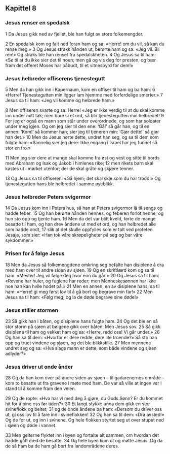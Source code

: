 ## Kapittel 8


### Jesus renser en spedalsk

1 Da Jesus gikk ned av fjellet, ble han fulgt av store folkemengder.

2 En spedalsk kom og falt ned foran ham og sa: «Herre! om du vil, så kan du rense meg.»
3 Og Jesus strakk hånden ut, berørte ham og sa: «Jeg vil. Bli ren!» Og straks ble han renset fra spedalskheten.
4 Og Jesus sa til ham: «Se til at du ikke sier det til noen;  men gå og vis deg for presten, og bær fram det offeret Moses har påbudt, til et vitnesbyrd for dem!»

### Jesus helbreder offiserens tjenestegutt

5 Men da han gikk inn i Kapernaum, kom en offiser til ham og ba ham:
6 «Herre! Tjenestegutten min ligger lam hjemme med forferdelige smerter.»
7 Jesus sa til ham: «Jeg vil komme og helbrede ham.»

8 Men offiseren svarte og sa: Herre! «Jeg er ikke verdig til at du skal komme inn under mitt tak; men bare si et ord, så blir tjenestegutten min helbredet!
9 For jeg er også en mann som står under overordnede, og som har soldater under meg igjen. Og om jeg sier til den ene: ‘Gå!’ så går han, og til en annen: ‘Kom!’ så kommer han; sier jeg til tjeneren min: ‘Gjør dette!’ så gjør han det.»
10 Men da Jesus hørte dette, undret han seg, og sa til dem som fulgte ham: «Sannelig sier jeg dere: Ikke engang i Israel har jeg funnet så stor en tro.»

11 Men jeg sier dere at mange skal komme fra øst og vest og sitte til bords med Abraham og Isak og Jakob i himlenes rike;
12 men rikets barn skal kastes ut i mørket utenfor; der de skal gråte og skjære tenner.

13 Og Jesus sa til offiseren: «Gå hjem; det skal skje som du har trodd!» Og tjenestegutten hans ble helbredet i samme øyeblikk.

### Jesus helbreder Peters svigermor

14 Da Jesus kom inn i Peters hus, så han at Peters svigermor lå til sengs og hadde feber.
15 Og han berørte hånden hennes, og feberen forlot henne; og hun sto opp og tjente ham.
16 Men da det var blitt kveld, førte de mange besatte til ham, og han drev åndene ut med et ord, og han helbredet alle som hadde ondt,
17 slik at det skulle oppfylles som er talt ved profeten Jesaja, som sier: «Han tok våre skrøpeligheter på seg og bar våre sykdommer.»

### Prisen for å følge Jesus

18 Men da Jesus så folkemengdene omkring seg befalte han disiplene å dra med ham over til andre siden av sjøen.
19 Og en skriftlærd kom og sa til ham: «Mester! Jeg vil følge deg hvor enn du går.»
20 Og Jesus sa til ham: «Revene har huler, og fuglene har reder; men Menneskesønnen har ikke noe han kan hvile hodet på.»
21 Men en annen, en av disiplene hans, sa til ham: «Herre! gi meg først lov til å gå bort og begrave min far!»
22 Men Jesus sa til ham: «Følg meg, og la de døde begrave sine døde!»

### Jesus stiller stormen

23 Så gikk han i båten, og disiplene hans fulgte ham.
24 Og det ble en så stor storm på sjøen at bølgene gikk over båten. Men Jesus sov.
25 Så gikk disiplene til ham og vekket ham og sa: «Herre, redd oss! Vi går under.»
26 Og han sa til dem: «Hvorfor er dere redde, dere lite troende?» Så sto han opp og truet vindene og sjøen, og det ble blikkstille.
27 Men mennene undret seg og sa: «Hva slags mann er dette, som både vindene og sjøen adlyder?»

### Jesus driver ut onde ånder

28 Og da han kom over på andre siden av sjøen – til gadarenernes område – kom to besatte ut fra gravene i møte med ham. De var så ville at ingen var i stand til å komme fram den veien.

29 Og de ropte: «Hva har vi med deg å gjøre, du Guds Sønn? Er du kommet hit for å pine oss før tiden?»
30 Et langt stykke unna dem gikk en stor svineflokk og beitet;
31 og de onde åndene ba ham: «Dersom du driver oss ut, gi oss lov til å fare inn i svineflokken!
32 Og han sa til dem: «Dra avsted!» Og de for ut, og inn i svinene. Og hele flokken styrtet seg ut over stupet ned i sjøen og døde i vannet.

33 Men geiterne flyktet inn i byen og fortalte alt sammen, om hvordan det hadde gått med de besatte.
34 Og hele byen kom ut og møtte Jesus. Og da de så ham ba de ham gå bort fra landområdene deres.
